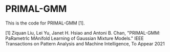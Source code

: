 # PRIMAL-GMM

This is the code for PRIMAL-GMM [1].


[1] Ziquan Liu, Lei Yu, Janet H. Hsiao and Antoni B. Chan, "PRIMAL-GMM: PaRametrIc MAnifold Learning of Gaussian Mixture Models." IEEE Transactions on Pattern Analysis and Machine Intelligence, To Appear 2021
